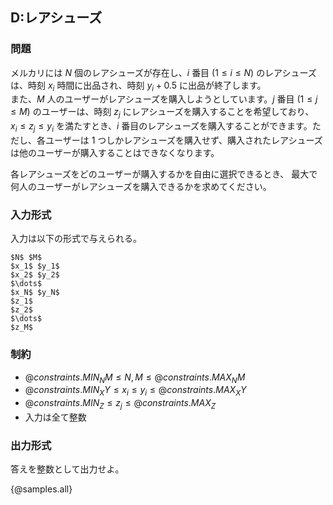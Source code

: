 ## D:レアシューズ

### 問題
メルカリには $N$ 個のレアシューズが存在し、$i$ 番目 $(1 \leq i \leq N)$ のレアシューズは、時刻 $x_i$ 時間に出品され、時刻 $y_i + 0.5$ に出品が終了します。  
また、$M$ 人のユーザーがレアシューズを購入しようとしています。$j$ 番目 $(1 \leq j \leq M)$ のユーザーは、時刻 $z_j$ にレアシューズを購入することを希望しており、 $x_i \leq z_j \leq y_i$ を満たすとき、$i$ 番目のレアシューズを購入することができます。ただし、各ユーザーは $1$ つしかレアシューズを購入せず、購入されたレアシューズは他のユーザーが購入することはできなくなります。

各レアシューズをどのユーザーが購入するかを自由に選択できるとき、 最大で何人のユーザーがレアシューズを購入できるかを求めてください。

### 入力形式
入力は以下の形式で与えられる。

```
$N$ $M$
$x_1$ $y_1$
$x_2$ $y_2$
$\dots$
$x_N$ $y_N$
$z_1$
$z_2$
$\dots$
$z_M$
```

### 制約

- ${@constraints.MIN_NM} \leq N,M \leq {@constraints.MAX_NM}$
- ${@constraints.MIN_XY} \leq x_i \leq y_i \leq {@constraints.MAX_XY}$
- ${@constraints.MIN_Z} \leq z_j \leq {@constraints.MAX_Z}$
- 入力は全て整数

### 出力形式

答えを整数として出力せよ。

{@samples.all}
